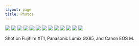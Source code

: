 ```yaml
---
layout: page
title: Photos
---
```


![](/assets/images/portfolio/adrian.jpg)
![](/assets/images/portfolio/tay1.jpg)
![](/assets/images/portfolio/subie.jpg)
![](/assets/images/portfolio/chrisrobbins.jpg)
![](/assets/images/portfolio/c_alexander_23.jpg)
![](/assets/images/portfolio/pato.jpg)
![](/assets/images/portfolio/htbh_sol.jpg)
![](/assets/images/portfolio/porsche7.jpg)
![](/assets/images/portfolio/manny.jpg)
![](/assets/images/portfolio/gr4.jpg)
![](/assets/images/portfolio/sc.jpg)
![](/assets/images/portfolio/rexy.jpg)
![](/assets/images/portfolio/tay2.jpg)


Shot on Fujifilm XT1, Panasonic Lumix GX85, and Canon EOS M.
